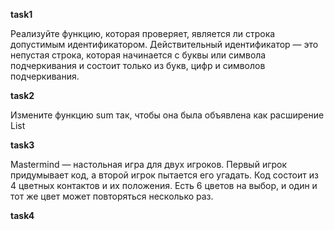 **task1**

Реализуйте функцию, которая проверяет, является ли строка допустимым 
идентификатором. Действительный идентификатор — это непустая строка, 
которая начинается с буквы или символа подчеркивания и состоит только 
из букв, цифр и символов подчеркивания.

**task2**

Измените функцию sum так, чтобы она была объявлена как расширение List<Int>

**task3**

Mastermind — настольная игра для двух игроков. Первый игрок придумывает 
код, а второй игрок пытается его угадать. Код состоит из 4 цветных 
контактов и их положения. Есть 6 цветов на выбор, и один и тот же цвет 
может повторяться несколько раз.

**task4**



